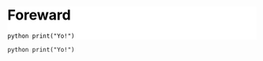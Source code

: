 <div style="background-color: rgb(360, 360, 360);color:black;">

# Foreward

``python
print("Yo!")
``

</div>

``python
print("Yo!")
``
